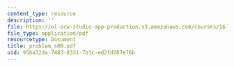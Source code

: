 ```yaml
---
content_type: resource
description: ''
file: https://ol-ocw-studio-app-production.s3.amazonaws.com/courses/16-01-unified-engineering-i-ii-iii-iv-fall-2005-spring-2006/95ba32da748303317b1ced2fd287e76b_problem_s08.pdf
file_type: application/pdf
resourcetype: Document
title: problem_s08.pdf
uid: 95ba32da-7483-0331-7b1c-ed2fd287e76b
---
```

